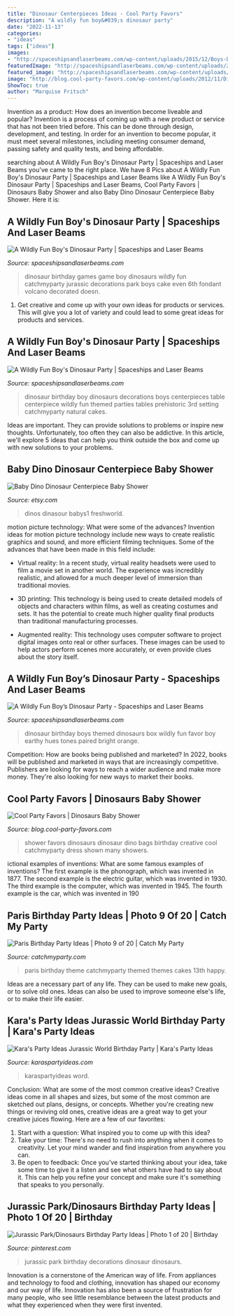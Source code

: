 ```yaml
---
title: "Dinosaur Centerpieces Ideas - Cool Party Favors"
description: "A wildly fun boy&#039;s dinosaur party"
date: "2022-11-13"
categories:
- "ideas"
tags: ["ideas"]
images:
- "http://spaceshipsandlaserbeams.com/wp-content/uploads/2015/12/Boys-Dinosaur-Birthday-Party-Game-Ideas.jpg"
featuredImage: "http://spaceshipsandlaserbeams.com/wp-content/uploads/2015/12/Boys-Dinosaur-Birthday-Party-Game-Ideas.jpg"
featured_image: "http://spaceshipsandlaserbeams.com/wp-content/uploads/2015/12/Boys-Dinosaur-Birthday-Party-Table-Centerpiece-Ideas-660x880.jpg"
image: "http://blog.cool-party-favors.com/wp-content/uploads/2012/11/Dinosaur-Baby-Shower-Favors-.jpg"
ShowToc: true
author: "Marquise Fritsch"
---
```



Invention as a product: How does an invention become liveable and popular?
Invention is a process of coming up with a new product or service that has not been tried before. This can be done through design, development, and testing. In order for an invention to become popular, it must meet several milestones, including meeting consumer demand, passing safety and quality tests, and being affordable.

	

		
searching about A Wildly Fun Boy&#039;s Dinosaur Party | Spaceships and Laser Beams you've came to the right place. We have 8 Pics about A Wildly Fun Boy&#039;s Dinosaur Party | Spaceships and Laser Beams like A Wildly Fun Boy&#039;s Dinosaur Party | Spaceships and Laser Beams, Cool Party Favors | Dinosaurs Baby Shower and also Baby Dino Dinosaur Centerpiece Baby Shower. Here it is:
		
    
## A Wildly Fun Boy&#039;s Dinosaur Party | Spaceships And Laser Beams

<img loading=lazy src="http://spaceshipsandlaserbeams.com/wp-content/uploads/2015/12/Boys-Dinosaur-Birthday-Party-Game-Ideas.jpg" onerror="this.onerror=null;this.src='https://tse3.mm.bing.net/th?id=OIP.LW4feYKhBTJSlBjdEdzRIAHaLH&amp;pid=15.1';" alt="A Wildly Fun Boy&#039;s Dinosaur Party | Spaceships and Laser Beams">

_Source: spaceshipsandlaserbeams.com_

>dinosaur birthday games game boy dinosaurs wildly fun catchmyparty jurassic decorations park boys cake even 6th fondant volcano decorated doesn. 

	

1. Get creative and come up with your own ideas for products or services. This will give you a lot of variety and could lead to some great ideas for products and services.

    
## A Wildly Fun Boy&#039;s Dinosaur Party | Spaceships And Laser Beams

<img loading=lazy src="http://spaceshipsandlaserbeams.com/wp-content/uploads/2015/12/Boys-Dinosaur-Birthday-Party-Table-Centerpiece-Ideas-660x880.jpg" onerror="this.onerror=null;this.src='https://tse2.mm.bing.net/th?id=OIP.BiF3Y96j2kq77fzluZrcuAHaJ4&amp;pid=15.1';" alt="A Wildly Fun Boy&#039;s Dinosaur Party | Spaceships and Laser Beams">

_Source: spaceshipsandlaserbeams.com_

>dinosaur birthday boy dinosaurs decorations boys centerpieces table centerpiece wildly fun themed parties tables prehistoric 3rd setting catchmyparty natural cakes. 

	

Ideas are important. They can provide solutions to problems or inspire new thoughts. Unfortunately, too often they can also be addictive. In this article, we'll explore 5 ideas that can help you think outside the box and come up with new solutions to your problems.

    
## Baby Dino Dinosaur Centerpiece Baby Shower

<img loading=lazy src="https://img0.etsystatic.com/041/0/7778563/il_fullxfull.548145688_gunu.jpg" onerror="this.onerror=null;this.src='https://tse1.mm.bing.net/th?id=OIP.WyTC7EteA5j1b0WU-Vt0nAHaJ4&amp;pid=15.1';" alt="Baby Dino Dinosaur Centerpiece Baby Shower">

_Source: etsy.com_

>dinos dinasour babys1 freshworld. 

	

motion picture technology: What were some of the advances?
Invention ideas for motion picture technology include new ways to create realistic graphics and sound, and more efficient filming techniques. Some of the advances that have been made in this field include: 
- Virtual reality: In a recent study, virtual reality headsets were used to film a movie set in another world. The experience was incredibly realistic, and allowed for a much deeper level of immersion than traditional movies. 

- 3D printing: This technology is being used to create detailed models of objects and characters within films, as well as creating costumes and sets. It has the potential to create much higher quality final products than traditional manufacturing processes. 

- Augmented reality: This technology uses computer software to project digital images onto real or other surfaces. These images can be used to help actors perform scenes more accurately, or even provide clues about the story itself.

    
## A Wildly Fun Boy’s Dinosaur Party - Spaceships And Laser Beams

<img loading=lazy src="http://spaceshipsandlaserbeams.com/wp-content/uploads/2015/12/Boys-Dinosaur-Themed-Birthday-Party-Favor-Box-Ideas.jpg" onerror="this.onerror=null;this.src='https://tse3.mm.bing.net/th?id=OIP.hLNsnmo7H8usGgSqdwDgqgHaLH&amp;pid=15.1';" alt="A Wildly Fun Boy’s Dinosaur Party - Spaceships and Laser Beams">

_Source: spaceshipsandlaserbeams.com_

>dinosaur birthday boys themed dinosaurs box wildly fun favor boy earthy hues tones paired bright orange. 

	

Competition: How are books being published and marketed?
In 2022, books will be published and marketed in ways that are increasingly competitive. Publishers are looking for ways to reach a wider audience and make more money. They're also looking for new ways to market their books.

    
## Cool Party Favors | Dinosaurs Baby Shower

<img loading=lazy src="http://blog.cool-party-favors.com/wp-content/uploads/2012/11/Dinosaur-Baby-Shower-Favors-.jpg" onerror="this.onerror=null;this.src='https://tse3.mm.bing.net/th?id=OIP.CYpw6uitLFpomLzC9qUffAHaE8&amp;pid=15.1';" alt="Cool Party Favors | Dinosaurs Baby Shower">

_Source: blog.cool-party-favors.com_

>shower favors dinosaurs dinosaur dino bags birthday creative cool catchmyparty dress shown many showers. 

	

ictional examples of inventions: What are some famous examples of inventions?
The first example is the phonograph, which was invented in 1877. The second example is the electric guitar, which was invented in 1930. The third example is the computer, which was invented in 1945. The fourth example is the car, which was invented in 190
    
## Paris Birthday Party Ideas | Photo 9 Of 20 | Catch My Party

<img loading=lazy src="https://photos-cdn.catchmyparty.com/PL/photos/0125/8122/image.jpg" onerror="this.onerror=null;this.src='https://tse4.mm.bing.net/th?id=OIP.xmRiQglIYXNxCEPEpjgVdAHaJ4&amp;pid=15.1';" alt="Paris Birthday Party Ideas | Photo 9 of 20 | Catch My Party">

_Source: catchmyparty.com_

>paris birthday theme catchmyparty themed themes cakes 13th happy. 

	

Ideas are a necessary part of any life. They can be used to make new goals, or to solve old ones. Ideas can also be used to improve someone else's life, or to make their life easier.

    
## Kara&#039;s Party Ideas Jurassic World Birthday Party | Kara&#039;s Party Ideas

<img loading=lazy src="https://karaspartyideas.com/wp-content/uploads/2019/04/Jurassic-World-Birthday-Party-via-Karas-Party-Ideas-KarasPartyIdeas.com14-683x1024.jpg" onerror="this.onerror=null;this.src='https://tse1.mm.bing.net/th?id=OIP.-9YIC3706_pR0iJboQZpZwHaLG&amp;pid=15.1';" alt="Kara&#039;s Party Ideas Jurassic World Birthday Party | Kara&#039;s Party Ideas">

_Source: karaspartyideas.com_

>karaspartyideas word. 

	

Conclusion: What are some of the most common creative ideas?
Creative ideas come in all shapes and sizes, but some of the most common are sketched out plans, designs, or concepts. Whether you're creating new things or reviving old ones, creative ideas are a great way to get your creative juices flowing. Here are a few of our favorites:
1. Start with a question: What inspired you to come up with this idea?
2. Take your time: There's no need to rush into anything when it comes to creativity. Let your mind wander and find inspiration from anywhere you can.
3. Be open to feedback: Once you've started thinking about your idea, take some time to give it a listen and see what others have had to say about it. This can help you refine your concept and make sure it's something that speaks to you personally.

    
## Jurassic Park/Dinosaurs Birthday Party Ideas | Photo 1 Of 20 | Birthday

<img loading=lazy src="https://i.pinimg.com/originals/27/0d/2c/270d2c9bddea4efd438f1240ca2bc3fc.jpg" onerror="this.onerror=null;this.src='https://tse3.mm.bing.net/th?id=OIP.AwAAvg53k8p4aBVLywAS4wHaNL&amp;pid=15.1';" alt="Jurassic Park/Dinosaurs Birthday Party Ideas | Photo 1 of 20 | Birthday">

_Source: pinterest.com_

>jurassic park birthday decorations dinosaur dinosaurs. 

	

Innovation is a cornerstone of the American way of life. From appliances and technology to food and clothing, innovation has shaped our economy and our way of life. Innovation has also been a source of frustration for many people, who see little resemblance between the latest products and what they experienced when they were first invented.

